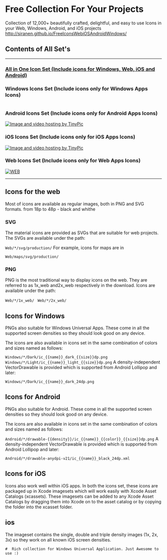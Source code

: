 # Free Collection For Your Projects
Collection of 12,000+ beautifully crafted, delightful, and easy to use Icons in your Web, Windows, Android, and iOS projects
http://siranen.github.io/FreeIconsWebiOSAndroidWindows/


## Contents of All Set's
***                              	    
### [All in One Icon Set (Include icons for Windows, Web, iOS and Android) ](https://github.com/siranen/FreeIconsWebiOSAndroidWindows/releases/tag/1)	
### Windows Icons Set (Include icons only for Windows Apps Icons)        
<a href="http://www.iconswindows.com/image/s3.jpg" target="_blank"><img src="http://www.iconswindows.com/image/s3.jpg" border="0" alt=""></a>
### Android Icons Set (Include icons only for Android Apps Icons)
<a href="http://tinypic.com?ref=34qtg9h" target="_blank"><img src="http://i65.tinypic.com/34qtg9h.jpg" border="0" alt="Image and video hosting by TinyPic"></a>	
### iOS Icons Set (Include icons only for iOS Apps Icons)
<a href="" target="_blank"><img src="https://developer.apple.com/library/ios/qa/qa1686/Art/qa1686_assetcatalog_3.png" border="0" alt="Image and video hosting by TinyPic"></a>	
### Web Icons Set (Include icons only for Web Apps Icons)	
<a href="http://freedesignfile.com/upload/2014/04/800-Small-fine-web-media-icons-set.jpg" target="_blank"><img src="http://freedesignfile.com/upload/2014/04/800-Small-fine-web-media-icons-set.jpg" border="0" alt="WEB"></a>	
***
## Icons for the web

Most of icons are available as regular images, both in PNG and SVG formats.
from 18p to 48p - black and whithe

### SVG

The material icons are provided as SVGs that are suitable for web projects. The SVGs are available under the path:

`Web/*/svg/production/`
For example, icons for maps are in 

`Web/maps/svg/production/`
### PNG

PNG is the most traditional way to display icons on the web. They are referred to as 1x_web and2x_web respectively in the download. Icons are available under the path:

`Web/*/1x_web/ `
`Web/*/2x_web/`
## Icons for Windows

PNGs also suitable for Windows Universal Apps. These come in all the supported screen densities so they should look good on any device.

The icons are also available in icons set in the same combination of colors and sizes named as follows:

`Windows/*/Dark/ic_{{name}}_dark_{{size}}dp.png`
`Windows/*/Light/ic_{{name}}_light_{{size}}dp.png`
A density-independent VectorDrawable is provided which is supported from Android Lollipop and later:

`Windows/*/Dark/ic_{{name}}_dark_24dp.png`
## Icons for Android

PNGs also suitable for Android. These come in all the supported screen densities so they should look good on any device.

The icons are also available in icons set in the same combination of colors and sizes named as follows:

`Android/*/drawable-{{density}}/ic_{{name}}_{{color}}_{{size}}dp.png`
A density-independent VectorDrawable is provided which is supported from Android Lollipop and later:

`Android/*/drawable-anydpi-v21/ic_{{name}}_black_24dp.xml`
## Icons for iOS

Icons also work well within iOS apps. In both the icons set, these icons are packaged up in Xcode imagesets which will work easily with Xcode Asset Catalogs (xcassets). These imagesets can be added to any Xcode Asset Catalogs by dragging them into Xcode on to the asset catalog or by copying the folder into the xcasset folder.

## ios

The imageset contains the single, double and triple density images (1x, 2x, 3x) so they work on all known iOS screen densities. 



    #  Rich collection for Windows Universal Application. Just Awesome to use :)


